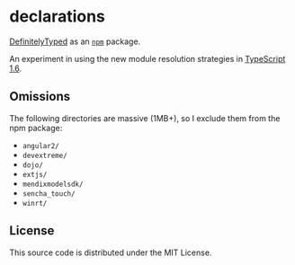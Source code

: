 # declarations

[DefinitelyTyped](https://github.com/borisyankov/DefinitelyTyped) as an [`npm`](https://www.npmjs.com/) package.

An experiment in using the new module resolution strategies in [TypeScript 1.6](http://blogs.msdn.com/b/typescript/archive/2015/09/16/announcing-typescript-1-6.aspx).


## Omissions

The following directories are massive (1MB+), so I exclude them from the npm package:

* `angular2/`
* `devextreme/`
* `dojo/`
* `extjs/`
* `mendixmodelsdk/`
* `sencha_touch/`
* `winrt/`


## License

This source code is distributed under the MIT License.
